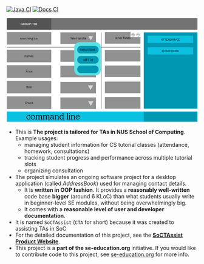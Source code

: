 [![Java CI](https://github.com/AY2526S1-CS2103T-W11-1/tp/actions/workflows/gradle.yml/badge.svg)](https://github.com/AY2526S1-CS2103T-W11-1/tp/actions/workflows/gradle.yml)
[![Docs CI](https://github.com/AY2526S1-CS2103T-W11-1/tp/actions/workflows/docs.yml/badge.svg)](https://github.com/AY2526S1-CS2103T-W11-1/tp/actions/workflows/docs.yml)

![Ui](docs/images/Ui.png)

* This is **The project is tailored for TAs in NUS School of Computing**.<br>
  Example usages:
  * managing student information for CS tutorial classes (attendance, homework, consultations)
  * tracking student progress and performance across multiple tutorial slots
  * organizing consultation
* The project simulates an ongoing software project for a desktop application (called _AddressBook_) used for managing contact details.
  * It is **written in OOP fashion**. It provides a **reasonably well-written** code base **bigger** (around 6 KLoC) than what students usually write in beginner-level SE modules, without being overwhelmingly big.
  * It comes with a **reasonable level of user and developer documentation**.
* It is named `SoCTAssist` (`CTA` for short) because it was created to assisting TAs in SoC
* For the detailed documentation of this project, see the **[SoCTAssist Product Website](https://ay2526s1-cs2103t-w11-1.github.io/tp/UserGuide.html)**.
* This project is a **part of the se-education.org** initiative. If you would like to contribute code to this project, see [se-education.org](https://se-education.org/#contributing-to-se-edu) for more info.
